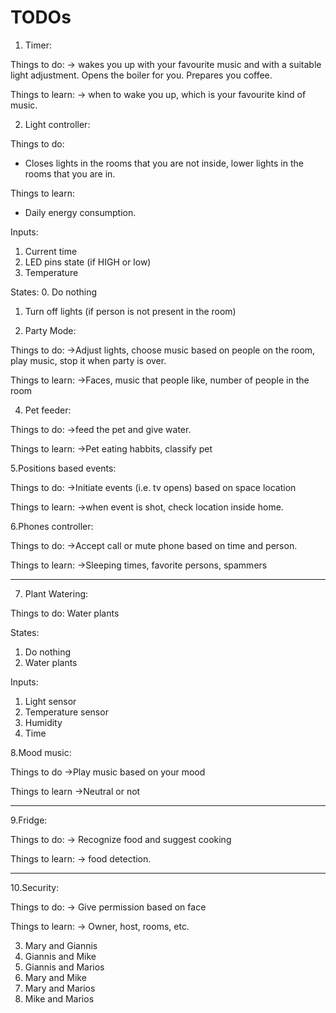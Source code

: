 # TODOs

1. Timer:

Things to do:
-> wakes you up with your favourite music and with a suitable light adjustment. Opens the boiler for you. Prepares you coffee.

Things to learn:
-> when to wake you up, which is your favourite kind of music.


2. Light controller:

Things to do:
* Closes lights in the rooms that you are not inside, lower lights in the rooms that you are in.

Things to learn:
* Daily energy consumption.

Inputs:
  1. Current time
  2. LED pins state (if HIGH or low)
  3. Temperature

States:
  0. Do nothing
  1. Turn off lights (if person is not present in the room)

3. Party Mode:

Things to do:
->Adjust lights, choose music based on people on the room, play music, stop it when party is over.

Things to learn:
->Faces, music that people like, number of people in the room


4. Pet feeder:

Things to do:
->feed the pet and give water.

Things to learn:
->Pet eating habbits, classify pet


5.Positions based events:

Things to do:
->Initiate events (i.e. tv opens) based on space location

Things to learn:
->when event is shot, check location inside home.


6.Phones controller:

Things to do:
->Accept call or mute phone based on time and person.

Things to learn:
->Sleeping times, favorite persons, spammers


----------------------------------------------------------------------------------------------------------------------------------

7. Plant Watering:

Things to do: Water plants

States:
  1. Do nothing
  2. Water plants

Inputs:
  1. Light sensor
  2. Temperature sensor
  3. Humidity
  4. Time

8.Mood music:

Things to do
->Play music based on your mood

Things to learn
->Neutral or not

----------------------------------------------------------------------------------------------------------------------------------

9.Fridge:

Things to do:
-> Recognize food and suggest cooking

Things to learn:
-> food detection.


----------------------------------------------------------------------------------------------------------------------------------

10.Security:

Things to do:
-> Give permission based on face

Things to learn:
-> Owner, host, rooms, etc.








3. Mary and Giannis
8. Giannis and Mike
5. Giannis and Marios
7. Mary and Mike
4. Mary and Marios
10. Mike and Marios
